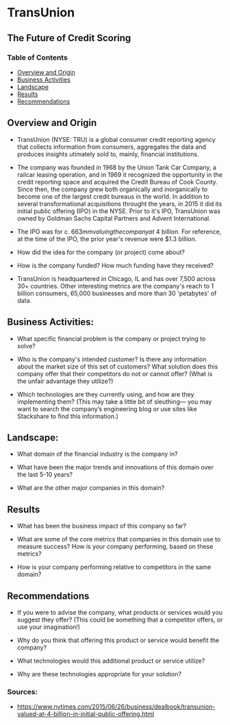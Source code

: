 # TransUnion
## The Future of Credit Scoring 

### Table of Contents
* [Overview and Origin](Overview-and-Origin)
* [Business Activities](Business-Activities)
* [Landscape](Landscape)
* [Results](Results)
* [Recommendations](Recommendations)


## Overview and Origin

* TransUnion (NYSE: TRU) is a global consumer credit reporting agency that collects information from consumers, aggregates the data and produces insights utimately sold to, mainly, financial institutions. 

* The company was founded in 1968 by the Union Tank Car Company, a railcar leasing operation, and in 1969 it recognized the opportunity in the credit reporting space and acquired the Credit Bureau of Cook County. Since then, the company grew both organically and inorganically to become one of the largest credit bureaus in the world. In addition to several transformational acquisitions throught the years, in 2015 it did its initial public offering (IPO) in the NYSE. Prior to it's IPO, TransUnion was owned by Goldman Sachs Capital Partners and Advent International.


* The IPO was for c. $663mm valuing the company at ~$4 billion. For reference, at the time of the IPO, the prior year's revenue were $1.3 billion. 

* How did the idea for the company (or project) come about?

* How is the company funded? How much funding have they received?

* TransUnion is headquartered in Chicago, IL and has over 7,500 across 30+ countries. Other interesting metrics are the company's reach to 1 billion consumers, 65,000 businesses and more than 30 'petabytes' of data. 

## Business Activities:

* What specific financial problem is the company or project trying to solve?

* Who is the company's intended customer?  Is there any information about the market size of this set of customers?
What solution does this company offer that their competitors do not or cannot offer? (What is the unfair advantage they utilize?)

* Which technologies are they currently using, and how are they implementing them? (This may take a little bit of sleuthing–– you may want to search the company’s engineering blog or use sites like Stackshare to find this information.)


## Landscape:

* What domain of the financial industry is the company in?

* What have been the major trends and innovations of this domain over the last 5-10 years?

* What are the other major companies in this domain?


## Results

* What has been the business impact of this company so far?

* What are some of the core metrics that companies in this domain use to measure success? How is your company performing, based on these metrics?

* How is your company performing relative to competitors in the same domain?


## Recommendations

* If you were to advise the company, what products or services would you suggest they offer? (This could be something that a competitor offers, or use your imagination!)

* Why do you think that offering this product or service would benefit the company?

* What technologies would this additional product or service utilize?

* Why are these technologies appropriate for your solution?



### Sources: 
* https://www.nytimes.com/2015/06/26/business/dealbook/transunion-valued-at-4-billion-in-initial-public-offering.html